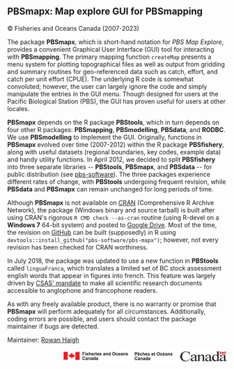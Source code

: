 ## PBSmapx: Map explore GUI for PBSmapping ##
&copy; Fisheries and Oceans Canada (2007-2023)

The package **PBSmapx**, which is short-hand notation for _PBS Map Explore_, provides a convenient Graphical User Interface (GUI) tool for interacting with **PBSmapping**. The primary mapping function `createMap` presents a menu system for plotting topographical files as well as output from gridding and summary routines for geo-referenced data such as catch, effort, and catch per unit effort (CPUE). The underlying R code is somewhat convoluted; however, the user can largely ignore the code and simply manipulate the entries in the GUI menu. Though designed for users at the Pacific Biological Station (PBS), the GUI has proven useful for users at other locales. 

**PBSmapx** depends on the R package **PBStools**, which in turn depends on four other R packages: **PBSmapping**, **PBSmodelling**, **PBSdata**, and **RODBC**. We use **PBSmodelling** to implement the GUI. Originally, functions in **PBSmapx** evolved over time (2007-2012) within the R package **PBSfishery**, along with useful datasets (regional boundaries, key codes, example data) and handy utility functions. In April 2012, we decided to split **PBSfishery** into three separate libraries -- **PBStools**, **PBSmapx**, and **PBSdata** -- for public distribution (see <a href="https://github.com/pbs-software">pbs-software</a>). The three packages experience different rates of change, with **PBStools** undergoing frequent revision, while **PBSdata** and **PBSmapx** can remain unchanged for long periods of time.

Although **PBSmapx** is not available on <a href="https://cran.r-project.org/">CRAN</a> (Comprehensive R Archive Network), the package (Windows binary and source tarball) is built after using CRAN's rigorous `R CMD check --as-cran` routine (using R-devel on a **Windows 7** 64-bit system) and posted to <a href="https://drive.google.com/drive/folders/0B2Bkic2Qu5LGOGx1WkRySVYxNFU?usp=sharing">Google Drive</a>. Most of the time, the revision on <a href="https://github.com/pbs-software/pbs-mapx">GitHub</a> can be built (supposedly) in R using `devtools::install_github("pbs-software/pbs-mapx")`; however, not every revision has been checked for CRAN worthiness.

In July 2018, the package was updated to use a new function in **PBStools** called `linguaFranca`, which translates a limited set of BC stock assessment english words that appear in figures into french. This feature was largely driven by <a href="http://www.dfo-mpo.gc.ca/csas-sccs/process-processus/translation-traduction-eng.html">CSAS' mandate</a> to make all scientific research documents accessible to anglophone and francophone readers.

As with any freely available product, there is no warranty or promise that **PBSmapx** will perform adequately for all circumstances. Additionally, coding errors are possible, and users should contact the package maintainer if bugs are detected.

Maintainer: <a href="mailto:rowan.haigh@dfo-mpo.gc.ca">Rowan Haigh</a>

<p align="right"><img src="DFOlogo_small.jpg" alt="DFO logo" style="height:30px;"></p> 
